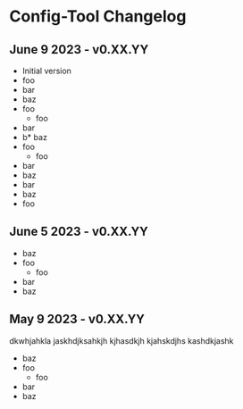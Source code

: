 # Config-Tool Changelog

## June 9 2023 - v0.XX.YY

* Initial version
* foo
* bar
* baz
* foo
    * foo
* bar
* b* baz
* foo
    * foo
* bar
* baz
* bar
* baz
* foo

## June 5 2023 - v0.XX.YY

* baz
* foo
    * foo
* bar
* baz

## May 9 2023 - v0.XX.YY

dkwhjahkla
jaskhdjksahkjh kjhasdkjh kjahskdjhs kashdkjashk

* baz
* foo
    * foo
* bar
* baz

